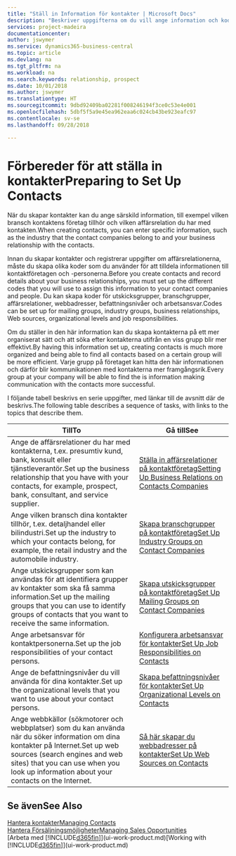 ```yaml
---
title: "Ställ in Information för kontakter | Microsoft Docs"
description: "Beskriver uppgifterna om du vill ange information och koder, till exempel om befintliga branschgrupper och affärsrelationer, innan du skapar kontakter."
services: project-madeira
documentationcenter: 
author: jswymer
ms.service: dynamics365-business-central
ms.topic: article
ms.devlang: na
ms.tgt_pltfrm: na
ms.workload: na
ms.search.keywords: relationship, prospect
ms.date: 10/01/2018
ms.author: jswymer
ms.translationtype: HT
ms.sourcegitcommit: 9dbd92409ba02281f008246194f3ce0c53e4e001
ms.openlocfilehash: 5dbf5f5a9e45ea962eaa6c024cb43be923eafc97
ms.contentlocale: sv-se
ms.lasthandoff: 09/28/2018

---
```

# <a name="preparing-to-set-up-contacts"></a><span data-ttu-id="6c54e-103">Förbereder för att ställa in kontakter</span><span class="sxs-lookup"><span data-stu-id="6c54e-103">Preparing to Set Up Contacts</span></span>
<span data-ttu-id="6c54e-104">När du skapar kontakter kan du ange särskild information, till exempel vilken bransch kontaktens företag tillhör och vilken affärsrelation du har med kontakten.</span><span class="sxs-lookup"><span data-stu-id="6c54e-104">When creating contacts, you can enter specific information, such as the industry that the contact companies belong to and your business relationship with the contacts.</span></span>

<span data-ttu-id="6c54e-105">Innan du skapar kontakter och registrerar uppgifter om affärsrelationerna, måste du skapa olika koder som du använder för att tilldela informationen till kontaktföretagen och -personerna.</span><span class="sxs-lookup"><span data-stu-id="6c54e-105">Before you create contacts and record details about your business relationships, you must set up the different codes that you will use to assign this information to your contact companies and people.</span></span> <span data-ttu-id="6c54e-106">Du kan skapa koder för utskicksgrupper, branschgrupper, affärsrelationer, webbadresser, befattningsnivåer och arbetsansvar.</span><span class="sxs-lookup"><span data-stu-id="6c54e-106">Codes can be set up for mailing groups, industry groups, business relationships, Web sources, organizational levels and job responsibilities.</span></span>

<span data-ttu-id="6c54e-107">Om du ställer in den här information kan du skapa kontakterna på ett mer organiserat sätt och att söka efter kontakterna utifrån en viss grupp blir mer effektivt.</span><span class="sxs-lookup"><span data-stu-id="6c54e-107">By having this information set up, creating contacts is much more organized and being able to find all contacts based on a certain group will be more efficient.</span></span> <span data-ttu-id="6c54e-108">Varje grupp på företaget kan hitta den här informationen och därför blir kommunikationen med kontakterna mer framgångsrik.</span><span class="sxs-lookup"><span data-stu-id="6c54e-108">Every group at your company will be able to find the is information making communication with the contacts more successful.</span></span>

<span data-ttu-id="6c54e-109">I följande tabell beskrivs en serie uppgifter, med länkar till de avsnitt där de beskrivs.</span><span class="sxs-lookup"><span data-stu-id="6c54e-109">The following table describes a sequence of tasks, with links to the topics that describe them.</span></span> 

| <span data-ttu-id="6c54e-110">Till</span><span class="sxs-lookup"><span data-stu-id="6c54e-110">To</span></span> | <span data-ttu-id="6c54e-111">Gå till</span><span class="sxs-lookup"><span data-stu-id="6c54e-111">See</span></span> |
| --- | --- |
| <span data-ttu-id="6c54e-112">Ange de affärsrelationer du har med kontakterna, t.ex. presumtiv kund, bank, konsult eller tjänstleverantör.</span><span class="sxs-lookup"><span data-stu-id="6c54e-112">Set up the business relationship that you have with your contacts, for example, prospect, bank, consultant, and service supplier.</span></span> |[<span data-ttu-id="6c54e-113">Ställa in affärsrelationer på kontaktföretag</span><span class="sxs-lookup"><span data-stu-id="6c54e-113">Setting Up Business Relations on Contacts Companies</span></span>](marketing-business-relations.md) |
| <span data-ttu-id="6c54e-114">Ange vilken bransch dina kontakter tillhör, t.ex. detaljhandel eller bilindustri.</span><span class="sxs-lookup"><span data-stu-id="6c54e-114">Set up the industry to which your contacts belong, for example, the retail industry and the automobile industry.</span></span> |[<span data-ttu-id="6c54e-115">Skapa branschgrupper på kontaktföretag</span><span class="sxs-lookup"><span data-stu-id="6c54e-115">Set Up Industry Groups on Contact Companies</span></span>](marketing-industry-groups.md) |
| <span data-ttu-id="6c54e-116">Ange utskicksgrupper som kan användas för att identifiera grupper av kontakter som ska få samma information.</span><span class="sxs-lookup"><span data-stu-id="6c54e-116">Set up the mailing groups that you can use to identify groups of contacts that you want to receive the same information.</span></span> |[<span data-ttu-id="6c54e-117">Skapa utskicksgrupper på kontaktföretag</span><span class="sxs-lookup"><span data-stu-id="6c54e-117">Set Up Mailing Groups on Contact Companies</span></span>](marketing-mailing-groups.md) |
| <span data-ttu-id="6c54e-118">Ange arbetsansvar för kontaktpersonerna.</span><span class="sxs-lookup"><span data-stu-id="6c54e-118">Set up the job responsibilities of your contact persons.</span></span> |[<span data-ttu-id="6c54e-119">Konfigurera arbetsansvar för kontakter</span><span class="sxs-lookup"><span data-stu-id="6c54e-119">Set Up Job Responsibilities on Contacts</span></span>](marketing-job-responsibilities.md) |
| <span data-ttu-id="6c54e-120">Ange de befattningsnivåer du vill använda för dina kontakter.</span><span class="sxs-lookup"><span data-stu-id="6c54e-120">Set up the organizational levels that you want to use about your contact persons.</span></span> |[<span data-ttu-id="6c54e-121">Skapa befattningsnivåer för kontakter</span><span class="sxs-lookup"><span data-stu-id="6c54e-121">Set Up Organizational Levels on Contacts</span></span>](marketing-organizational-levels.md) |
| <span data-ttu-id="6c54e-122">Ange webbkällor (sökmotorer och webbplatser) som du kan använda när du söker information om dina kontakter på Internet.</span><span class="sxs-lookup"><span data-stu-id="6c54e-122">Set up web sources (search engines and web sites) that you can use when you look up information about your contacts on the Internet.</span></span> |[<span data-ttu-id="6c54e-123">Så här skapar du webbadresser på kontakter</span><span class="sxs-lookup"><span data-stu-id="6c54e-123">Set Up Web Sources on Contacts</span></span>](marketing-web-sources.md) |

## <a name="see-also"></a><span data-ttu-id="6c54e-124">Se även</span><span class="sxs-lookup"><span data-stu-id="6c54e-124">See Also</span></span>
[<span data-ttu-id="6c54e-125">Hantera kontakter</span><span class="sxs-lookup"><span data-stu-id="6c54e-125">Managing Contacts</span></span>](marketing-contacts.md)  
[<span data-ttu-id="6c54e-126">Hantera Försäljningsmöjligheter</span><span class="sxs-lookup"><span data-stu-id="6c54e-126">Managing Sales Opportunities</span></span>](marketing-manage-sales-opportunities.md)  
<span data-ttu-id="6c54e-127">[Arbeta med [!INCLUDE[d365fin](includes/d365fin_md.md)]](ui-work-product.md)</span><span class="sxs-lookup"><span data-stu-id="6c54e-127">[Working with [!INCLUDE[d365fin](includes/d365fin_md.md)]](ui-work-product.md)</span></span>

